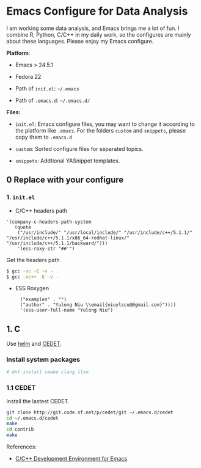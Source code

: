 # Emacs Configure for Data Analysis #

I am working some data analysis, and Emacs brings me a lot of fun. I combine R, Python, C/C++ in my daily work, so the configures are mainly about these languages. Please enjoy my Emacs configure.

**Platform**:

* Emacs > 24.5.1

* Fedora 22

* Path of `init.el`: `~/.emacs`

* Path of `.emacs.d`: `~/.emacs.d/`

**Files:**
* `init.el`: Emacs configure files, you may want to change it according to the platform like `.emacs`. For the folders `custom` and `snippets`, please copy them to `.emacs.d`

* `custom`: Sorted configure files for separated topics.

* `snippets`: Addtional YASnippet templates.

## 0 Replace with your configure ##

### 1. `init.el` ###

* C/C++ headers path

``` emacs
'(company-c-headers-path-system
   (quote
    ("/usr/include/" "/usr/local/include/" "/usr/include/c++/5.1.1/" "/usr/include/c++/5.1.1/x86_64-redhat-linux/" "/usr/include/c++/5.1.1/backward/")))
    '(ess-roxy-str "##'")
```

Get the headers path

``` bash
$ gcc -xc -E -v -
$ gcc -xc++ -E -v -
```

* ESS Roxygen


``` emacs
     ("examples" . "")
     ("author" . "Yulong Niu \\email{niuylscu@@gmail.com}"))))
     '(ess-user-full-name "Yulong Niu")
```


## 1. C ##

Use [helm](https://github.com/emacs-helm/helm) and [CEDET](http://cedet.sourceforge.net/). 

### Install system packages ###

``` bash
# dnf install cmake clang llvm
```

### 1.1 CEDET ###

Install the lastest CEDET.

``` bash
git clone http://git.code.sf.net/p/cedet/git ~/.emacs.d/cedet
cd ~/.emacs.d/cedet
make
cd contrib
make
```






References:

* [C/C++ Development Environment for Emacs](https://tuhdo.github.io/c-ide.html) 




